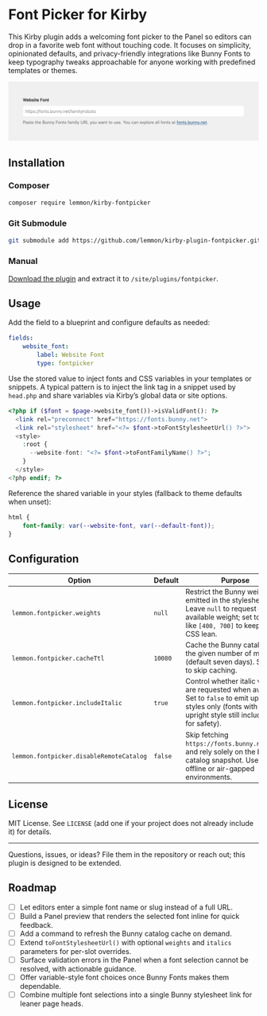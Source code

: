 # Font Picker for Kirby

This Kirby plugin adds a welcoming font picker to the Panel so editors can drop in a favorite web font without touching code. It focuses on simplicity, opinionated defaults, and privacy-friendly integrations like Bunny Fonts to keep typography tweaks approachable for anyone working with predefined templates or themes.

![Font picker screenshot](assets/screenshot.png)

## Installation

### Composer

```bash
composer require lemmon/kirby-fontpicker
```

### Git Submodule

```bash
git submodule add https://github.com/lemmon/kirby-plugin-fontpicker.git site/plugins/fontpicker
```

### Manual

[Download the plugin](https://api.github.com/repos/lemmon/kirby-plugin-fontpicker/zipball) and extract it to `/site/plugins/fontpicker`.

## Usage

Add the field to a blueprint and configure defaults as needed:

```yaml
fields:
    website_font:
        label: Website Font
        type: fontpicker
```

Use the stored value to inject fonts and CSS variables in your templates or snippets. A typical pattern is to inject the link tag in a snippet used by `head.php` and share variables via Kirby’s global data or site options.

```php
<?php if ($font = $page->website_font())->isValidFont(): ?>
  <link rel="preconnect" href="https://fonts.bunny.net">
  <link rel="stylesheet" href="<?= $font->toFontStylesheetUrl() ?>">
  <style>
    :root {
      --website-font: "<?= $font->toFontFamilyName() ?>";
    }
  </style>
<?php endif; ?>
```

Reference the shared variable in your styles (fallback to theme defaults when unset):

```css
html {
    font-family: var(--website-font, var(--default-font));
}
```

## Configuration

| Option                                   | Default | Purpose                                                                                                                                                                 |
| ---------------------------------------- | ------- | ----------------------------------------------------------------------------------------------------------------------------------------------------------------------- |
| `lemmon.fontpicker.weights`              | `null`  | Restrict the Bunny weights emitted in the stylesheet URL. Leave `null` to request every available weight; set to values like `[400, 700]` to keep the CSS lean.         |
| `lemmon.fontpicker.cacheTtl`             | `10080` | Cache the Bunny catalog for the given number of minutes (default seven days). Set to `0` to skip caching.                                                               |
| `lemmon.fontpicker.includeItalic`        | `true`  | Control whether italic variants are requested when available. Set to `false` to emit upright styles only (fonts with no upright style still include italic for safety). |
| `lemmon.fontpicker.disableRemoteCatalog` | `false` | Skip fetching `https://fonts.bunny.net/list` and rely solely on the bundled catalog snapshot. Useful for offline or air-gapped environments.                            |

## License

MIT License. See `LICENSE` (add one if your project does not already include it) for details.

---

Questions, issues, or ideas? File them in the repository or reach out; this plugin is designed to be extended.

## Roadmap

-   [ ] Let editors enter a simple font name or slug instead of a full URL.
-   [ ] Build a Panel preview that renders the selected font inline for quick feedback.
-   [ ] Add a command to refresh the Bunny catalog cache on demand.
-   [ ] Extend `toFontStylesheetUrl()` with optional `weights` and `italics` parameters for per-slot overrides.
-   [ ] Surface validation errors in the Panel when a font selection cannot be resolved, with actionable guidance.
-   [ ] Offer variable-style font choices once Bunny Fonts makes them dependable.
-   [ ] Combine multiple font selections into a single Bunny stylesheet link for leaner page heads.
